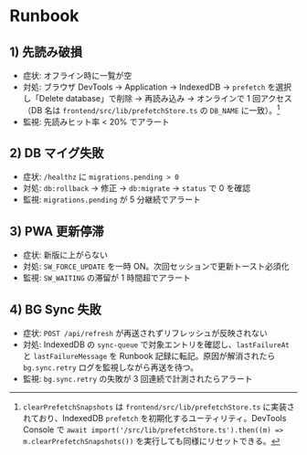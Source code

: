 # Runbook

## 1) 先読み破損
- 症状: オフライン時に一覧が空
- 対処: ブラウザ DevTools → Application → IndexedDB → `prefetch` を選択し「Delete database」で削除 → 再読み込み → オンラインで 1 回アクセス（DB 名は `frontend/src/lib/prefetchStore.ts` の `DB_NAME` に一致）。[^prefetch-reset]
- 監視: 先読みヒット率 < 20% でアラート

[^prefetch-reset]: `clearPrefetchSnapshots` は `frontend/src/lib/prefetchStore.ts` に実装されており、IndexedDB `prefetch` を初期化するユーティリティ。DevTools Console で `await import('/src/lib/prefetchStore.ts').then((m) => m.clearPrefetchSnapshots())` を実行しても同様にリセットできる。

## 2) DB マイグ失敗
- 症状: `/healthz` に `migrations.pending > 0`
- 対処: `db:rollback` → 修正 → `db:migrate` → `status` で 0 を確認
- 監視: `migrations.pending` が 5 分継続でアラート

## 3) PWA 更新停滞
- 症状: 新版に上がらない
- 対処: `SW_FORCE_UPDATE` を一時 ON。次回セッションで更新トースト必須化
- 監視: `SW_WAITING` の滞留が 1 時間超でアラート

## 4) BG Sync 失敗
- 症状: `POST /api/refresh` が再送されずリフレッシュが反映されない
- 対処: IndexedDB の `sync-queue` で対象エントリを確認し、`lastFailureAt` と `lastFailureMessage` を Runbook 記録に転記。原因が解消されたら `bg.sync.retry` ログを監視しながら再送を待つ。
- 監視: `bg.sync.retry` の失敗が 3 回連続で計測されたらアラート
